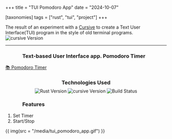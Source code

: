 +++
title = "TUI Pomodoro App"
date = "2024-10-07"

[taxonomies]
tags = ["rust", "tui", "project"]
+++

The result of an experiment with a [Cursive](https://crates.io/crates/cursive) to create a Text User Interface(TUI) program in the style of old terminal programs.  
![cursive Version](https://img.shields.io/badge/cursive-0.21.1%20-orange)
<!-- more -->
---

### &emsp;&emsp;&emsp; Text-based User Interface app. Pomodoro Timer

[📚 Pomodoro Timer](https://github.com/maltsev-dev/tui_pomodoro)

<h3 style="text-align:center; margin-bottom:8px;">Technologies Used</h3>
<p align="center" style="margin:0; padding:0;">
  <img src="https://img.shields.io/badge/rust-1.82.0%20-green" alt="Rust Version"/>
  <img src="https://img.shields.io/badge/cursive-0.21.1%20-orange" alt="cursive Version"/>
  <img src="https://github.com/maltsev-dev/tui_pomodoro/actions/workflows/rust.yml/badge.svg" alt="Build Status"/>
</p>

### &emsp;&emsp;&emsp; Features
 1. Set Timer
 2. Start/Stop

{{ img(src = "/media/tui_pomodoro_app.gif") }}